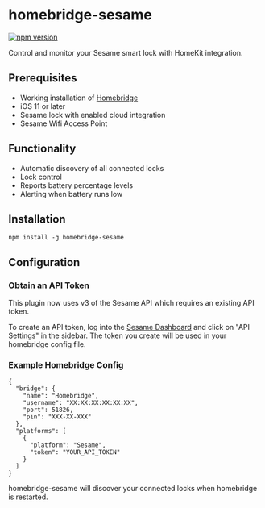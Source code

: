 # homebridge-sesame

[![npm version](http://img.shields.io/npm/v/homebridge-sesame.svg)](https://npmjs.org/package/homebridge-sesame)

Control and monitor your Sesame smart lock with HomeKit integration.

## Prerequisites

* Working installation of [Homebridge](https://github.com/nfarina/homebridge)
* iOS 11 or later
* Sesame lock with enabled cloud integration
* Sesame Wifi Access Point

## Functionality

* Automatic discovery of all connected locks
* Lock control
* Reports battery percentage levels
* Alerting when battery runs low

## Installation

```
npm install -g homebridge-sesame
```

## Configuration

### Obtain an API Token

This plugin now uses v3 of the Sesame API which requires an existing API token.

To create an API token, log into the [Sesame Dashboard](https://my.candyhouse.co/) and click on "API Settings" in the sidebar. The token you create will be used in your homebridge config file.

### Example Homebridge Config

```
{
  "bridge": {
    "name": "Homebridge",
    "username": "XX:XX:XX:XX:XX:XX",
    "port": 51826,
    "pin": "XXX-XX-XXX"
  },
  "platforms": [
    {
      "platform": "Sesame",
      "token": "YOUR_API_TOKEN"
    }
  ]
}
```

homebridge-sesame will discover your connected locks when homebridge is restarted.
